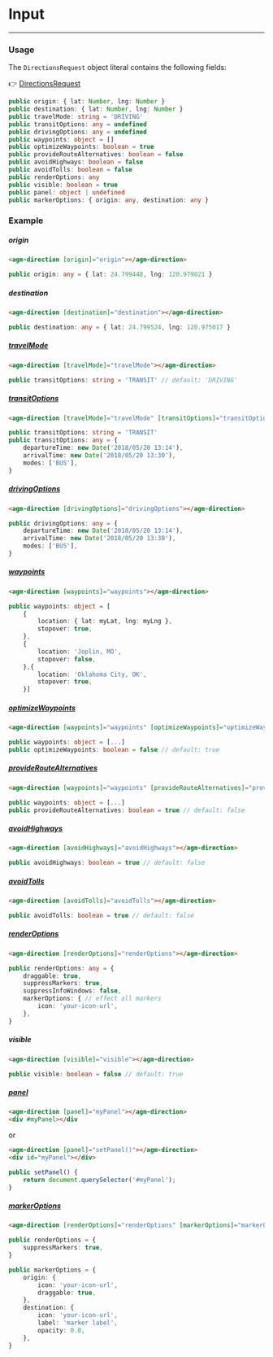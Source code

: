# Input

<hr>

### Usage

The `DirectionsRequest` object literal contains the following fields:

👉 [DirectionsRequest](https://developers.google.com/maps/documentation/javascript/directions?hl=en#DirectionsRequests)

```typescript
public origin: { lat: Number, lng: Number }
public destination: { lat: Number, lng: Number }
public travelMode: string = 'DRIVING'
public transitOptions: any = undefined
public drivingOptions: any = undefined
public waypoints: object = []
public optimizeWaypoints: boolean = true
public provideRouteAlternatives: boolean = false
public avoidHighways: boolean = false
public avoidTolls: boolean = false
public renderOptions: any
public visible: boolean = true
public panel: object | undefined
public markerOptions: { origin: any, destination: any }
```

### Example

##### origin

```html
<agm-direction [origin]="origin"></agm-direction>
```

```typescript
public origin: any = { lat: 24.799448, lng: 120.979021 }
```

##### destination

```html
<agm-direction [destination]="destination"></agm-direction>
```

```typescript
public destination: any = { lat: 24.799524, lng: 120.975017 }
```

##### [travelMode](https://developers.google.com/maps/documentation/javascript/reference#TravelMode)

```html
<agm-direction [travelMode]="travelMode"></agm-direction>
```

```typescript
public transitOptions: string = 'TRANSIT' // default: 'DRIVING'
```

##### [transitOptions](https://developers.google.com/maps/documentation/javascript/reference#TransitOptions)

```html
<agm-direction [travelMode]="travelMode" [transitOptions]="transitOptions"></agm-direction>
```

```typescript
public transitOptions: string = 'TRANSIT'
public transitOptions: any = {
    departureTime: new Date('2018/05/20 13:14'),
    arrivalTime: new Date('2018/05/20 13:30'),
    modes: ['BUS'],
}
```

##### [drivingOptions](https://developers.google.com/maps/documentation/javascript/reference#DrivingOptions)

```html
<agm-direction [drivingOptions]="drivingOptions"></agm-direction>
```

```typescript
public drivingOptions: any = {
    departureTime: new Date('2018/05/20 13:14'),
    arrivalTime: new Date('2018/05/20 13:30'),
    modes: ['BUS'],
}
```

##### [waypoints](https://developers.google.com/maps/documentation/javascript/reference#DirectionsWaypoint)

```html
<agm-direction [waypoints]="waypoints"></agm-direction>
```

```typescript
public waypoints: object = [
    {
        location: { lat: myLat, lng: myLng },
        stopover: true,
    },
    {
        location: 'Joplin, MO',
        stopover: false,
    },{
        location: 'Oklahoma City, OK',
        stopover: true,
    }]
```

##### [optimizeWaypoints](https://developers.google.com/maps/documentation/javascript/reference#DirectionsRequest)

```html
<agm-direction [waypoints]="waypoints" [optimizeWaypoints]="optimizeWaypoints"></agm-direction>
```

```typescript
public waypoints: object = [...]
public optimizeWaypoints: boolean = false // default: true
```

##### [provideRouteAlternatives](https://developers.google.com/maps/documentation/javascript/reference#DirectionsRequest)

```html
<agm-direction [waypoints]="waypoints" [provideRouteAlternatives]="provideRouteAlternatives"></agm-direction>
```

```typescript
public waypoints: object = [...]
public provideRouteAlternatives: boolean = true // default: false
```

##### [avoidHighways](https://developers.google.com/maps/documentation/javascript/reference#DirectionsRequest)

```html
<agm-direction [avoidHighways]="avoidHighways"></agm-direction>
```

```typescript
public avoidHighways: boolean = true // default: false
```

##### [avoidTolls](https://developers.google.com/maps/documentation/javascript/reference#DirectionsRequest)

```html
<agm-direction [avoidTolls]="avoidTolls"></agm-direction>
```

```typescript
public avoidTolls: boolean = true // default: false
```

##### [renderOptions](https://developers.google.com/maps/documentation/javascript/reference#DirectionsRendererOptions)

```html
<agm-direction [renderOptions]="renderOptions"></agm-direction>
```

```typescript
public renderOptions: any = {
    draggable: true,
    suppressMarkers: true,
    suppressInfoWindows: false,
    markerOptions: { // effect all markers
        icon: 'your-icon-url',
    },
}
```

##### visible

```html
<agm-direction [visible]="visible"></agm-direction>
```

```typescript
public visible: boolean = false // default: true
```

##### [panel](https://developers.google.com/maps/documentation/javascript/examples/directions-panel?hl=en)

```html
<agm-direction [panel]="myPanel"></agm-direction>
<div #myPanel></div
```

or

```html
<agm-direction [panel]="setPanel()"></agm-direction>
<div id="myPanel"></div>
```

```typescript
public setPanel() {
    return document.querySelector('#myPanel');
}
```

##### [markerOptions](https://developers.google.com/maps/documentation/javascript/reference?hl=zh-tw#MarkerOptions)

```html
<agm-direction [renderOptions]="renderOptions" [markerOptions]="markerOptions"></agm-direction>
```

```typescript
public renderOptions = {
    suppressMarkers: true,
}

public markerOptions = {
    origin: {
        icon: 'your-icon-url',
        draggable: true,
    },
    destination: {
        icon: 'your-icon-url',
        label: 'marker label',
        opacity: 0.8,
    },
}
```
